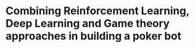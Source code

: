 # Combining Reinforcement Learning, Deep Learning and Game theory approaches in building a poker bot

